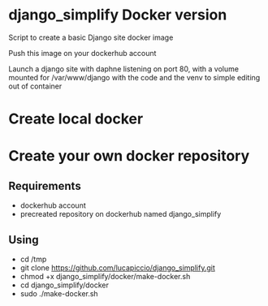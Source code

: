 # django_simplify Docker version
Script to create a basic Django site docker image 

Push this image on your dockerhub account

Launch a django site with daphne listening on port 80, with a volume mounted for /var/www/django with the code and the venv to simple editing out of container

# Create local docker


# Create your own docker repository
## Requirements
- dockerhub account
- precreated repository on dockerhub named django_simplify

## Using
- cd /tmp
- git clone https://github.com/lucapiccio/django_simplify.git
- chmod +x django_simplify/docker/make-docker.sh
- cd django_simplify/docker
- sudo ./make-docker.sh
